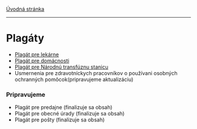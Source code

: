 [Úvodná stránka](../)

***
# Plagáty

* [Plagát pre lekárne](../projekty/plagaty/plagat-pre-lekarne.md)
* [Plagát pre domácnosti](../projekty/plagaty/plagat-pre-domacnosti.md)
* [Plagát pre Národnú transfúznu stanicu](../projekty/plagaty/plagat-pre-nts.md)
* Usmernenia pre zdravotníckych pracovníkov o používani osobných ochranných pomôcok(pripravujeme aktualizáciu)

### Pripravujeme

* Plagát pre predajne (finalizuje sa obsah)
* Plagát pre obecné úrady (finalizuje sa obsah)
* Plagát pre pošty (finalizuje sa obsah)
